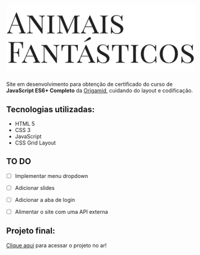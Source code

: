 <h1 align="center">
    <img alt="Animais Fantásticos" src="./img/animais-fantasticos.svg"/>
</h1>

Site em desenvolvimento para obtenção de certificado do curso de **JavaScript ES6+ Completo** da [Origamid](https://www.origamid.com/curso/javascript-completo-es6/), cuidando do layout e codificação.

## Tecnologias utilizadas:

+ HTML 5
+ CSS 3
+ JavaScript
+ CSS Grid Layout

## TO DO
- [ ] Implementar menu dropdown
- [ ] Adicionar slides
- [ ] Adicionar a aba de login
- [ ] Alimentar o site com uma API externa


## Projeto final:
[Clique aqui](https://origamid.github.io/animais-fantasticos/) para acessar o projeto no ar!
